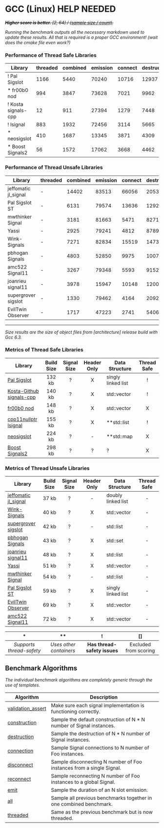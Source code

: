 
# GCC (Linux) HELP NEEDED

~~**_Higher score is better._** _[2, 64] / [(sample size / count)](../benchmark.hpp#L11)._~~

_Running the benchmark outputs all the necessary markdown used to update these results.
All that is required is a proper GCC environment! (wait does the cmake file even work?)_

### Performance of Thread Safe Libraries

| Library | threaded | combined | emission | connect | destruct | construct | score |
|---------|----------|----------|----------|---------|----------|-----------|-------|
| ! Pal Sigslot | 1166 | 5440 | 70240 | 10716 | 12937 | 163314 | 263813 |
| * fr00b0 nod | 994 | 3847 | 73628 | 7021 | 9962 | 164957 | 260409 |
| ! Kosta signals-cpp | 12 | 911 | 27394 | 1279 | 7448 | 192119 | 229164 |
| ! lsignal | 883 | 1932 | 72456 | 3114 | 5665 | 142482 | 226531 |
| * neosigslot | 410 | 1687 | 13345 | 3871 | 4309 | 90011 | 113634 |
| * Boost Signals2 | 56 | 1572 | 17062 | 3668 | 4462 | 15082 | 41902 |

### Performance of Thread Unsafe Libraries

| Library | threaded | combined | emission | connect | destruct | construct | score |
|---------|----------|----------|----------|---------|----------|-----------|-------|
| jeffomatic jl_signal | - | 14402 | 83513 | 66056 | 20536 | 124488 | 308996 |
| Pal Sigslot ST | - | 6131 | 79574 | 13636 | 12923 | 174087 | 286351 |
| mwthinker Signal | - | 3181 | 81663 | 5471 | 8271 | 174375 | 272962 |
| Yassi | - | 2925 | 79241 | 4812 | 8789 | 168052 | 263818 |
| Wink-Signals | - | 7271 | 82834 | 15519 | 14730 | 141276 | 261631 |
| pbhogan Signals | - | 4803 | 52850 | 9975 | 10074 | 179176 | 256877 |
| amc522 Signal11 | - | 3267 | 79348 | 5593 | 9152 | 158937 | 256297 |
| joanrieu signal11 | - | 3978 | 15947 | 10148 | 12002 | 187540 | 229615 |
| supergrover sigslot | - | 1330 | 79462 | 4164 | 2092 | 138097 | 225145 |
| EvilTwin Observer | - | 1717 | 47223 | 2741 | 5406 | 141403 | 198489 |

___
_Size results are the size of object files from [architecture] release build with Gcc 6.3._

### Metrics of Thread Safe Libraries

| Library | Build Size | Signal Size | Header Only | Data Structure | Thread Safe |
| ------- |:----------:|:-----------:|:-----------:| -------------- |:-----------:|
| [Pal Sigslot](https://github.com/palacaze/sigslot) | 132 kb | ? | X | singly linked list | ! |
| [Kosta-Github signals-cpp](https://github.com/Kosta-Github/signals-cpp) | 140 kb | ? | X | std::vector | ! |
| [fr00b0 nod](https://github.com/fr00b0/nod) | 148 kb | ? | X | std::vector | X |
| [cpp11nullptr lsignal](https://github.com/cpp11nullptr/lsignal) | 155 kb | ? | X | **std::list | ! |
| [neosigslot](http://www.i42.co.uk/stuff/neosigslot.htm) | 224 kb | ? | - | **std::map | X |
| [Boost Signals2](http://www.boost.org/doc/libs/1_58_0/doc/html/signals2.html) | 298 kb | ? | ? | ? | X |

### Metrics of Thread Unsafe Libraries

| Library | Build Size | Signal Size | Header Only | Data Structure | Thread Safe |
| ------- |:----------:|:-----------:|:-----------:| -------------- |:-----------:|
| [jeffomatic jl_signal](https://github.com/jeffomatic/jl_signal) | 37 kb | ? | - | doubly linked list | - |
| [Wink-Signals](https://github.com/miguelmartin75/Wink-Signals) | 40 kb | ? | X | std::vector | - |
| [supergrover sigslot](https://github.com/supergrover/sigslot) | 42 kb | ? | - | std::list | - |
| [pbhogan Signals](https://github.com/pbhogan/Signals) | 43 kb | ? | X | std::set | - |
| [joanrieu signal11](https://github.com/joanrieu/signal11) | 48 kb | ? | X | std::list | - |
| [Yassi](http://www.codeproject.com/Articles/867044/Yassi-Yet-Another-Signal-Slot-Implementation) | 51 kb | ? | X | std::vector | - |
| [mwthinker Signal](https://github.com/mwthinker/Signal) | 54 kb | ? | - | std::list | - |
| [Pal Sigslot ST](https://github.com/palacaze/sigslot) | 59 kb | ? | X | singly linked list | - |
| [EvilTwin Observer](http://eviltwingames.com/blog/the-observer-pattern-revisited/) | 69 kb | ? | X | std::vector | - |
| [amc522 Signal11](https://github.com/amc522/Signal11) | 72 kb | ? | X | std::vector | - |

| * | ** | ! | [] |
|:-:|:--:|:-:|:--:|
| _Supports thread-safety_ | _Uses other containers_ | **Has thread-safety issues** | Excluded from scoring |

Benchmark Algorithms
--------------------

_The individual benchmark algorithms are completely generic through the use of templates._

| Algorithm | Description |
| --------- | ----------- |
| [validation_assert](../benchmark.hpp#L19) | Make sure each signal implementation is functioning correctly. |
| [construction](../benchmark.hpp#L48) | Sample the default construction of N * N number of Signal instances. |
| [destruction](../benchmark.hpp#L66) | Sample the destruction of N * N number of Signal instances. |
| [connection](../benchmark.hpp#L85) | Sample Signal connections to N number of Foo instances. |
| [disconnect](../benchmark.hpp#L108) | Sample disconnecting N number of Foo instances from a single Signal. |
| [reconnect](../benchmark.hpp#L135) | Sample reconnecting N number of Foo instances to a global Signal. |
| [emit](../benchmark.hpp#L159) | Sample the duration of an N slot emission. |
| [all](../benchmark.hpp#L184) | Sample all previous benchmarks together in one combined benchmark. |
| [threaded](../benchmark.hpp#L208) | Same as the previous benchmark but is now threaded. |
<br/>
